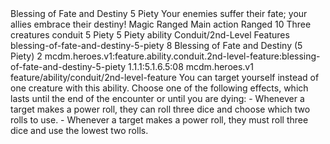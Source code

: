 <ability>
  <name>Blessing of Fate and Destiny</name>
  <cost>5 Piety</cost>
  <flavor>Your enemies suffer their fate; your allies embrace their destiny!</flavor>
  <keywords>
    <keyword>Magic</keyword>
    <keyword>Ranged</keyword>
  </keywords>
  <type>Main action</type>
  <distance>Ranged 10</distance>
  <target>Three creatures</target>
  <metadata>
    <class>conduit</class>
    <cost>5 Piety</cost>
    <cost_amount>5</cost_amount>
    <cost_resource>Piety</cost_resource>
    <feature_type>ability</feature_type>
    <file_dpath>Conduit/2nd-Level Features</file_dpath>
    <item_id>blessing-of-fate-and-destiny-5-piety</item_id>
    <item_index>8</item_index>
    <item_name>Blessing of Fate and Destiny (5 Piety)</item_name>
    <level>2</level>
    <scc>mcdm.heroes.v1:feature.ability.conduit.2nd-level-feature:blessing-of-fate-and-destiny-5-piety</scc>
    <scdc>1.1.1:5.1.6.5:08</scdc>
    <source>mcdm.heroes.v1</source>
    <type>feature/ability/conduit/2nd-level-feature</type>
  </metadata>
  <effects>
    <effect type="mundane">You can target yourself instead of one creature with this ability. Choose one of the following effects, which lasts until the end of the encounter or until you are dying: - Whenever a target makes a power roll, they can roll three dice and choose which two rolls to use. - Whenever a target makes a power roll, they must roll three dice and use the lowest two rolls.</effect>
  </effects>
</ability>
